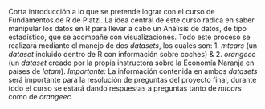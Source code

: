 Corta introducción a lo que se pretende lograr con el curso de Fundamentos de R de Platzi. La idea central de este curso radica en saber manipular los datos en R para llevar a cabo un Análisis de datos, de tipo estadístico, que se acompañe con visualizaciones. Todo este proceso se realizará mediante el manejo de dos _datasets_, los cuales son: 1. _mtcars_ (un _dataset_ incluido dentro de R con información sobre coches) & 2. _orangeec_ (un _dataset_ creado por la propia instructora sobre la Economía Naranja en países de _latam_). *Importante:* La información contenida en ambos _datasets_ será importante para la resolución de preguntas del proyecto final, durante todo el curso se estará dando respuestas a preguntas tanto de *mtcars* como de *orangeec*.
